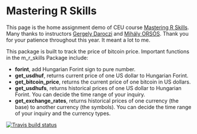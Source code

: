 # Mastering R Skills 

This page is the home assignment demo of CEU course [Mastering R Skills](https://courses.ceu.edu/courses/2020-2021/mastering-r-skills). Many thanks to instructors [Gergely Daroczi](https://www.linkedin.com/in/daroczig/) and [Mihály ORSÓS](https://www.linkedin.com/in/orsosmihaly/). Thank you for your patience throughout this year. It meant a lot to me.

This package is built to track the price of bitcoin price. Important functions in the m_r_skills Package include:

* __forint__, add Hungarian Forint sign to pure number.
* __get_usdhuf__, returns current price of one US dollar to Hungarian Forint.  
* __get_bitcoin_price__, returns the current price of one bitcoin in US dollars.
* __get_usdhufs__, returns historical prices of one US dollar to Hungarian Forint. You can decide the time range of your inquiry.
* __get_exchange_rates__, returns historical prices of one currency (the base) to another currency (the symbols). You can decide the time range of your inquiry and the currency types.


<!-- badges: start -->
[![Travis build status](https://travis-ci.com/Deborah-Jia/m_r_skills.svg?branch=forint_test)](https://travis-ci.com/Deborah-Jia/m_r_skills)
<!-- badges: end -->

